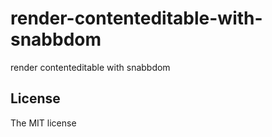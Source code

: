 # render-contenteditable-with-snabbdom

render contenteditable with snabbdom

## License

The MIT license
